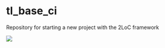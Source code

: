 # tl_base_ci
Repository for starting a new project with the 2LoC framework

![](https://travis-ci.org/2LoC/tl_proj_template.svg?branch=master)
